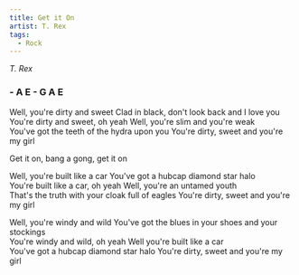 ```yaml
---
title: Get it On
artist: T. Rex
tags: 
  - Rock
---
```

*T. Rex*

### - A E - G A E

Well, you're dirty and sweet  Clad in black, don't look back and I love you  
You're dirty and sweet, oh yeah  Well, you're slim and you're weak  
You've got the teeth of the hydra upon you  You're dirty, sweet and you're my girl

Get it on, bang a gong, get it on  

Well, you're built like a car  You've got a hubcap diamond star halo  
You're built like a car, oh yeah  Well, you're an untamed youth  
That's the truth with your cloak full of eagles  You're dirty, sweet and you're my girl

Well, you're windy and wild  You've got the blues in your shoes and your stockings  
You're windy and wild, oh yeah  Well you're built like a car  
You've got a hubcap diamond star halo  You're dirty, sweet and you're my girl

